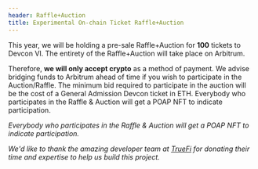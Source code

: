 ```yaml
---
header: Raffle+Auction
title: Experimental On-chain Ticket Raffle+Auction
---
```


This year, we will be holding a pre-sale Raffle+Auction for **100** tickets to Devcon VI. The entirety of the Raffle+Auction will take place on Arbitrum.

Therefore, **we will only accept crypto** as a method of payment. We advise bridging funds to Arbitrum ahead of time if you wish to participate in the Auction/Raffle. The minimum bid required to participate in the auction will be the cost of a General Admission Devcon ticket in ETH. Everybody who participates in the Raffle & Auction will get a POAP NFT to indicate participation.

_Everybody who participates in the Raffle & Auction will get a POAP NFT to indicate participation._

_We'd like to thank the amazing developer team at [TrueFi](https://truefi.io/) for donating their time and expertise to help us build this project._
